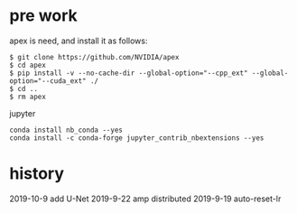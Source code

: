 # pre work
apex is need, and install it as follows:
```shell script
$ git clone https://github.com/NVIDIA/apex
$ cd apex
$ pip install -v --no-cache-dir --global-option="--cpp_ext" --global-option="--cuda_ext" ./
$ cd ..
$ rm apex
```

jupyter
```shell script
conda install nb_conda --yes
conda install -c conda-forge jupyter_contrib_nbextensions --yes

```
# history
2019-10-9 add U-Net
2019-9-22 amp distributed
2019-9-19 auto-reset-lr